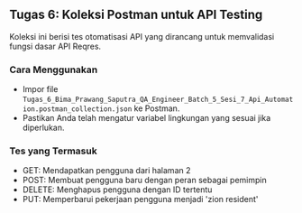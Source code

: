 ## Tugas 6: Koleksi Postman untuk API Testing

Koleksi ini berisi tes otomatisasi API yang dirancang untuk memvalidasi fungsi dasar API Reqres.

### Cara Menggunakan

- Impor file `Tugas_6_Bima_Prawang_Saputra_QA_Engineer_Batch_5_Sesi_7_Api_Automation.postman_collection.json` ke Postman.
- Pastikan Anda telah mengatur variabel lingkungan yang sesuai jika diperlukan.

### Tes yang Termasuk

- GET: Mendapatkan pengguna dari halaman 2
- POST: Membuat pengguna baru dengan peran sebagai pemimpin
- DELETE: Menghapus pengguna dengan ID tertentu
- PUT: Memperbarui pekerjaan pengguna menjadi 'zion resident'
